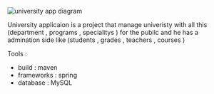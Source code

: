 
![university app diagram](https://github.com/user-attachments/assets/8069a25e-4353-4639-a090-f3ac3824e9fe)

University applicaion is a project that manage univeristy with all this (department , programs , specialitys ) for the pubilc and he has a admination side like (students , grades , teachers , courses )

Tools :
  + build : maven 
  + frameworks : spring
  + database : MySQL
